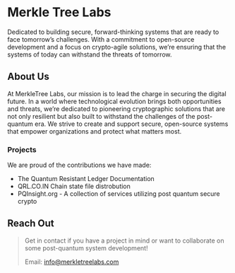 # Merkle Tree Labs

Dedicated to building secure, forward-thinking systems that are ready to face tomorrow’s challenges. With a commitment to open-source development and a focus on crypto-agile solutions, we’re ensuring that the systems of today can withstand the threats of tomorrow.

## About Us

At MerkleTree Labs, our mission is to lead the charge in securing the digital future. In a world where technological evolution brings both opportunities and threats, we’re dedicated to pioneering cryptographic solutions that are not only resilient but also built to withstand the challenges of the post-quantum era. We strive to create and support secure, open-source systems that empower organizations and protect what matters most.


### Projects 
We are proud of the contributions we have made:

- The Quantum Resistant Ledger Documentation
- QRL.CO.IN Chain state file distrobution
- PQInsight.org - A collection of services utilizing post quantum secure crypto

## Reach Out

> Get in contact if you have a project in mind or want to collaborate on some post-quantum system development!
>
> Email: info@merkletreelabs.com


